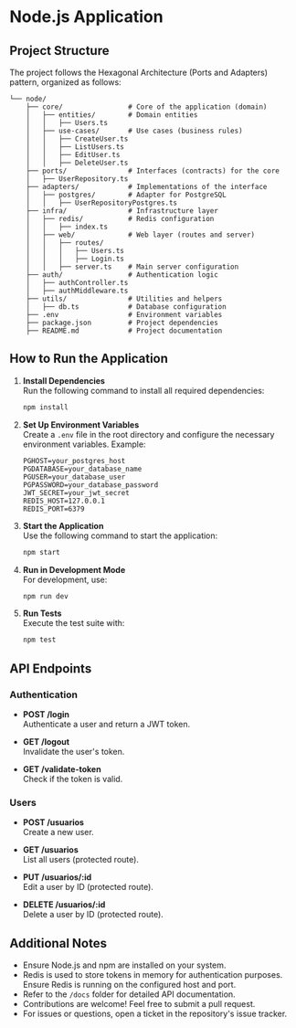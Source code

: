 # Node.js Application

## Project Structure

The project follows the Hexagonal Architecture (Ports and Adapters) pattern, organized as follows:

```
└── node/
    ├── core/                # Core of the application (domain)
    │   ├── entities/        # Domain entities
    │   │   ├── Users.ts
    │   ├── use-cases/       # Use cases (business rules)
    │   │   ├── CreateUser.ts
    │   │   ├── ListUsers.ts
    │   │   ├── EditUser.ts
    │   │   ├── DeleteUser.ts
    ├── ports/               # Interfaces (contracts) for the core
    │   ├── UserRepository.ts
    ├── adapters/            # Implementations of the interface
    │   ├── postgres/        # Adapter for PostgreSQL
    │   │   ├── UserRepositoryPostgres.ts
    ├── infra/               # Infrastructure layer
    │   ├── redis/           # Redis configuration
    │   │   ├── index.ts
    │   ├── web/             # Web layer (routes and server)
    │   │   ├── routes/
    │   │   │   ├── Users.ts
    │   │   │   ├── Login.ts
    │   │   ├── server.ts    # Main server configuration
    ├── auth/                # Authentication logic
    │   ├── authController.ts
    │   ├── authMiddleware.ts
    ├── utils/               # Utilities and helpers
    │   ├── db.ts            # Database configuration
    ├── .env                 # Environment variables
    ├── package.json         # Project dependencies
    ├── README.md            # Project documentation
```

## How to Run the Application

1. **Install Dependencies**  
   Run the following command to install all required dependencies:
   ```bash
   npm install
   ```

2. **Set Up Environment Variables**  
   Create a `.env` file in the root directory and configure the necessary environment variables. Example:
   ```
   PGHOST=your_postgres_host
   PGDATABASE=your_database_name
   PGUSER=your_database_user
   PGPASSWORD=your_database_password
   JWT_SECRET=your_jwt_secret
   REDIS_HOST=127.0.0.1
   REDIS_PORT=6379
   ```

3. **Start the Application**  
   Use the following command to start the application:
   ```bash
   npm start
   ```

4. **Run in Development Mode**  
   For development, use:
   ```bash
   npm run dev
   ```

5. **Run Tests**  
   Execute the test suite with:
   ```bash
   npm test
   ```

## API Endpoints

### Authentication
- **POST /login**  
  Authenticate a user and return a JWT token.

- **GET /logout**  
  Invalidate the user's token.

- **GET /validate-token**  
  Check if the token is valid.

### Users
- **POST /usuarios**  
  Create a new user.

- **GET /usuarios**  
  List all users (protected route).

- **PUT /usuarios/:id**  
  Edit a user by ID (protected route).

- **DELETE /usuarios/:id**  
  Delete a user by ID (protected route).

## Additional Notes

- Ensure Node.js and npm are installed on your system.
- Redis is used to store tokens in memory for authentication purposes. Ensure Redis is running on the configured host and port.
- Refer to the `/docs` folder for detailed API documentation.
- Contributions are welcome! Feel free to submit a pull request.
- For issues or questions, open a ticket in the repository's issue tracker.
